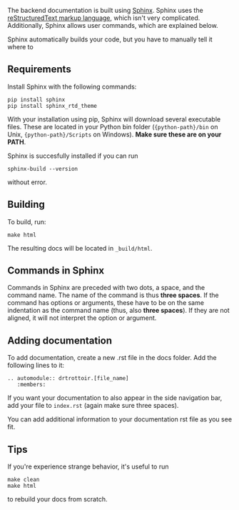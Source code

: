 The backend documentation is built using [Sphinx](https://www.sphinx-doc.org/en/master/). Sphinx uses the [reStructuredText markup language](https://docutils.sourceforge.io/rst.html), which isn't very complicated. Additionally, Sphinx allows user commands, which are explained below.

Sphinx automatically builds your code, but you have to manually tell it where to 

## Requirements

Install Sphinx with the following commands:

```
pip install sphinx
pip install sphinx_rtd_theme
```

With your installation using pip, Sphinx will download several executable files. These are located in your Python bin folder (`{python-path}/bin` on Unix, `{python-path}/Scripts` on Windows). **Make sure these are on your PATH**.

Sphinx is succesfully installed if you can run

```
sphinx-build --version 
```

without error.

## Building

To build, run:

```
make html
```

The resulting docs will be located in `_build/html`.

## Commands in Sphinx

Commands in Sphinx are preceded with two dots, a space, and the command name. The name of the command is thus **three spaces**. If the command has options or arguments, these have to be on the same indentation as the command name (thus, also **three spaces**). If they are not aligned, it will not interpret the option or argument.

## Adding documentation

To add documentation, create a new .rst file in the docs folder. Add the following lines to it:

```
.. automodule:: drtrottoir.[file_name]
   :members:
```

If you want your documentation to also appear in the side navigation bar, add your file to `index.rst` (again make sure three spaces).

You can add additional information to your documentation rst file as you see fit.

## Tips

If you're experience strange behavior, it's useful to run 

```
make clean
make html
```

to rebuild your docs from scratch.